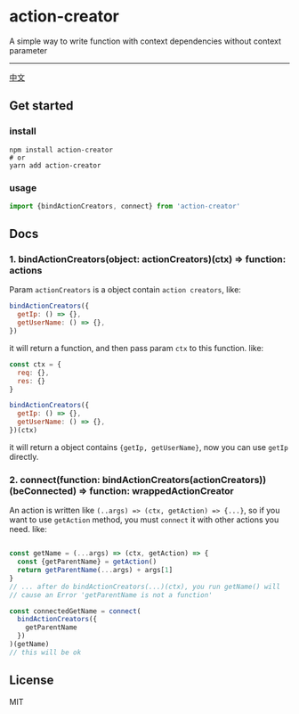 # action-creator
A simple way to write function with context dependencies without context parameter

---
[中文](./README_CN.md)


## Get started

### install

```
npm install action-creator
# or
yarn add action-creator
```

### usage

```javascript
import {bindActionCreators, connect} from 'action-creator'
```



## Docs

### 1. bindActionCreators(object: actionCreators)(ctx) => function: actions

Param `actionCreators` is a object contain `action creators`, like:

```javascript
bindActionCreators({
  getIp: () => {},
  getUserName: () => {},
})

```

it will return a function, and then pass param `ctx` to this function. like:

```javascript
const ctx = {
  req: {},
  res: {}
}

bindActionCreators({
  getIp: () => {},
  getUserName: () => {},
})(ctx)
```

it will return a object contains `{getIp, getUserName}`, now you can use `getIp` directly.


### 2. connect(function: bindActionCreators(actionCreators))(beConnected) => function: wrappedActionCreator

An action is written like `(..args) => (ctx, getAction) => {...}`, so if you want to use `getAction` method,
you must `connect` it with other actions you need. like:

```javascript

const getName = (...args) => (ctx, getAction) => {
  const {getParentName} = getAction()
  return getParentName(...args) + args[1]
}
// ... after do bindActionCreators(...)(ctx), you run getName() will
// cause an Error 'getParentName is not a function'

const connectedGetName = connect(
  bindActionCreators({
    getParentName
  })
)(getName)
// this will be ok

```

## License

MIT

